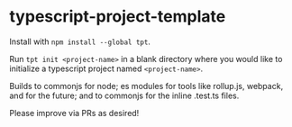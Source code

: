 # typescript-project-template
Install with `npm install --global tpt`. 

Run `tpt init <project-name>` in a blank directory where you would like to initialize a typescript project named `<project-name>`.

Builds to commonjs for node; es modules for tools like rollup.js, webpack, and for the future; and to commonjs for the inline .test.ts files.

Please improve via PRs as desired!
